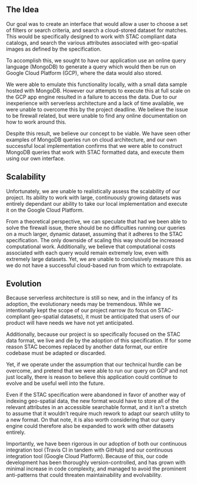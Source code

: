 ## The Idea

Our goal was to create an interface that would allow a user to choose a set of filters or search criteria, and search a cloud-stored dataset for matches. This would be specifically designed to work with STAC compliant data catalogs, and search the various attributes associated with geo-spatial images as defined by the specification.

To accomplish this, we sought to have our application use an online query language (MongoDB) to generate a query which would then be run on Google Cloud Platform (GCP), where the data would also stored.

We were able to emulate this functionality locally, with a small data sample hosted with MongoDB. However our attempts to execute this at full scale on the GCP app engine resulted in a failure to access the data. Due to our inexperience with serverless architecture and a lack of time available, we were unable to overcome this by the project deadline. We believe the issue to be firewall related, but were unable to find any online documentation on how to work around this.

Despite this result, we believe our concept to be viable. We have seen other examples of MongoDB queries run on cloud architecture, and our own successful local implementation confirms that we were able to construct MongoDB queries that work with STAC formatted data, and execute them using our own interface.

## Scalability

Unfortunately, we are unable to realistically assess the scalability of our project. Its ability to work with large, continuously growing datasets was entirely dependant our ability to take our local implementation and execute it on the Google Cloud Platform. 

From a theoretical perspective, we can speculate that had we been able to solve the firewall issue, there should be no difficulties running our queries on a much larger, dynamic dataset, assuming that it adheres to the STAC specification. The only downside of scaling this way should be increased computational work. Additionally, we believe that computational costs associated with each query would remain extremely low, even with extremely large datasets. Yet, we are unable to conclusively measure this as we do not have a successful cloud-based run from which to extrapolate.

## Evolution

Because serverless architecture is still so new, and in the infancy of its adoption, the evolutionary needs may be tremendous. While we intentionally kept the scope of our project narrow (to focus on STAC-compliant geo-spatial datasets), it must be anticipated that users of our product will have needs we have not yet anticipated.

Additionally, because our project is so specifically focused on the STAC data format, we live and die by the adoption of this specification. If for some reason STAC becomes replaced by another data format, our entire codebase must be adapted or discarded.

Yet, if we operate under the assumption that our technical hurdle can be overcome, and pretend that we were able to run our query on GCP and not just locally, there is reason to believe this application could continue to evolve and be useful well into the future.

Even if the STAC specification were abandoned in favor of another way of indexing geo-spatial data, the new format would have to store all of the relevant attributes in an accessible searchable format, and it isn’t a stretch to assume that it wouldn’t require much rework to adapt our search utility to a new format. On that note, it is also worth considering that our query engine could therefore also be expanded to work with other datasets entirely.

Importantly, we have been rigorous in our adoption of both our continuous integration tool (Travis CI in tandem with GitHub) and our continuous integration tool (Google Cloud Platform). Because of this, our code development has been thoroughly version-controlled, and has grown with minimal increase in code complexity, and managed to avoid the prominent anti-patterns that could threaten maintainability and evolvability.
